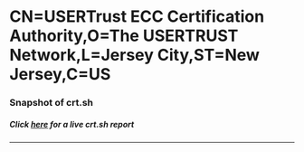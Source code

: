 # CN=USERTrust ECC Certification Authority,O=The USERTRUST Network,L=Jersey City,ST=New Jersey,C=US
### Snapshot of crt.sh
##### Click [here](https://crt.sh/?q=Serial_FCBB67C93225154170CFE8922E716763) for a live crt.sh report

---
